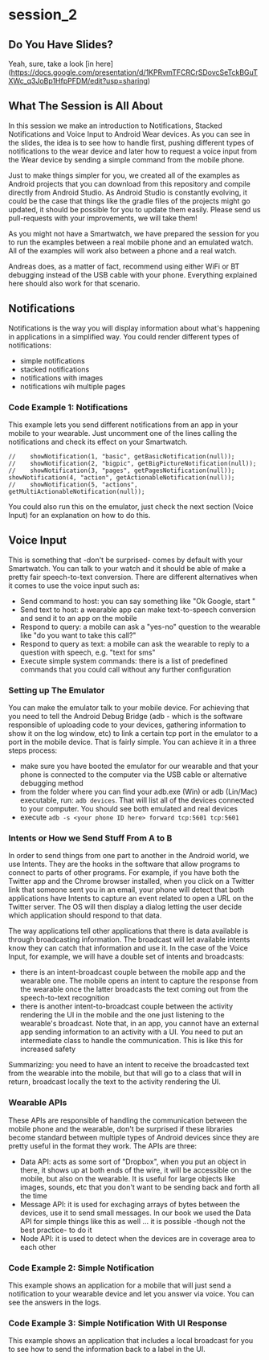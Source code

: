 # session_2

## Do You Have Slides?

Yeah, sure, take a look [in here] (https://docs.google.com/presentation/d/1KPRvmTFCRCrSDovcSeTckBGuTXWc_q3JoBp1HfpPFDM/edit?usp=sharing)

## What The Session is All About

In this session we make an introduction to Notifications, Stacked Notifications and Voice Input to Android Wear devices. As you can see in the slides, the idea is to see how to handle first, pushing different types of notifications to the wear device and later how to request a voice input from the Wear device by sending a simple command from the mobile phone.

Just to make things simpler for you, we created all of the examples as Android projects that you can download from this repository and compile directly from Android Studio. As Android Studio is constantly evolving, it could be the case that things like the gradle files of the projects might go updated, it should be possible for you to update them easily. Please send us pull-requests with your improvements, we will take them!

As you might not have a Smartwatch, we have prepared the session for you to run the examples between a real mobile phone and an emulated watch. All of the examples will work also between a phone and a real watch.

Andreas does, as a matter of fact, recommend using either WiFi or BT debugging instead of the USB cable with your phone. Everything explained here should also work for that scenario.

## Notifications

Notifications is the way you will display information about what's happening in applications in a simplified way. You could render different types of notifications:

* simple notifications
* stacked notifications
* notifications with images
* notifications wih multiple pages

### Code Example 1: Notifications

This example lets you send different notifications from an app in your mobile to your wearable. Just uncomment one of the lines calling the notifications and check its effect on your Smartwatch. 

    //    showNotification(1, "basic", getBasicNotification(null));
    //    showNotification(2, "bigpic", getBigPictureNotification(null));
    //    showNotification(3, "pages", getPagesNotification(null));
    showNotification(4, "action", getActionableNotification(null));
    //    showNotification(5, "actions", getMultiActionableNotification(null));

You could also run this on the emulator, just check the next section (Voice Input) for an explanation on how to do this.

## Voice Input

This is something that -don't be surprised- comes by default with your Smartwatch. You can talk to your watch and it should be able of make a pretty fair speech-to-text conversion. There are different alternatives when it comes to use the voice input such as:

* Send command to host: you can say something like "Ok Google, start <put your app here>"
* Send text to host: a wearable app can make text-to-speech conversion and send it to an app on the mobile
* Respond to query: a mobile can ask a "yes-no" question to the wearable like "do you want to take this call?"
* Respond to query as text: a mobile can ask the wearable to reply to a question with speech, e.g. "text for sms"
* Execute simple system commands: there is a list of predefined commands that you could call without any further configuration

### Setting up The Emulator

You can make the emulator talk to your mobile device. For achieving that you need to tell the Android Debug Bridge (adb - which is the software responsible of uploading code to your devices, gathering information to show it on the log window, etc) to link a certain tcp port in the emulator to a port in the mobile device. That is fairly simple. You can achieve it in a three steps process:

* make sure you have booted the emulator for our wearable and that your phone is connected to the computer via the USB cable or alternative debugging method
* from the folder where you can find your adb.exe (Win) or adb (Lin/Mac) executable, run: ```adb devices```. That will list all of the devices connected to your computer. You should see both emulated and real devices
* execute ```adb -s <your phone ID here> forward tcp:5601 tcp:5601```

### Intents or How we Send Stuff From A to B

In order to send things from one part to another in the Android world, we use Intents. They are the hooks in the software that allow programs to connect to parts of other programs. For example, if you have both the Twitter app and the Chrome browser installed, when you click on a Twitter link that someone sent you in an email, your phone will detect that both applications have Intents to capture an event related to open a URL on the Twitter server. The OS will then display a dialog letting the user decide which application should respond to that data.

The way applications tell other applications that there is data available is through broadcasting information. The broadcast will let available intents know they can catch that information and use it. In the case of the Voice Input, for example, we will have a double set of intents and broadcasts:

* there is an intent-broadcast couple between the mobile app and the wearable one. The mobile opens an intent to capture the response from the wearable once the latter broadcasts the text coming out from the speech-to-text recognition
* there is another intent-to-broadcast couple between the activity rendering the UI in the mobile and the one just listening to the wearable's broadcast. Note that, in an app, you cannot have an external app sending information to an activity with a UI. You need to put an intermediate class to handle the communication. This is like this for increased safety

Summarizing: you need to have an intent to receive the broadcasted text from the wearable into the mobile, but that will go to a class that will in return, broadcast locally the text to the activity rendering the UI.

### Wearable APIs

These APIs are responsible of handling the communication between the mobile phone and the wearable, don't be surprised if these libraries become standard between multiple types of Android devices since they are pretty useful in the format they work. The APIs are three:

* Data API: acts as some sort of "Dropbox", when you put an object in there, it shows up at both ends of the wire, it will be accessible on the mobile, but also on the wearable. It is useful for large objects like images, sounds, etc that you don't want to be sending back and forth all the time
* Message API: it is used for exchaging arrays of bytes between the devices, use it to send small messages. In our book we used the Data API for simple things like this as well ... it is possible -though not the best practice- to do it
* Node API: it is used to detect when the devices are in coverage area to each other

### Code Example 2: Simple Notification

This example shows an application for a mobile that will just send a notification to your wearable device and let you answer via voice. You can see the answers in the logs.

### Code Example 3: Simple Notification With UI Response

This example shows an application that includes a local broadcast for you to see how to send the information back to a label in the UI.
